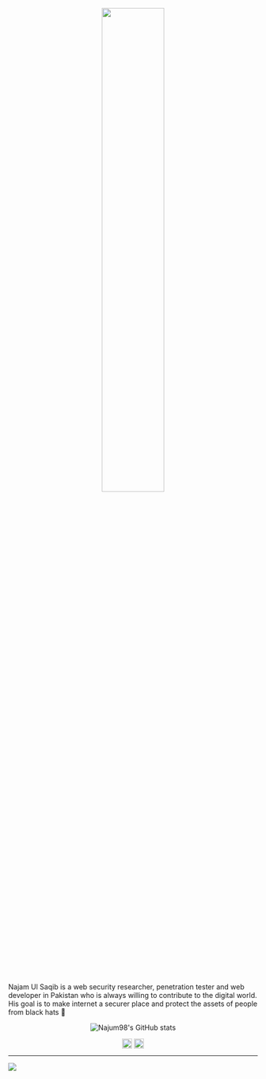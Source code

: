 <p align="center">
<img src="https://media.giphy.com/media/brsEO1JayBVja/giphy.gif" width="50%">
</p>


Najam Ul Saqib is a web security researcher, penetration tester and web developer in Pakistan who is always willing to contribute to the digital world. His goal is to make internet a securer place and protect the assets of people from black hats :star2:


<p align="center"> <img src="https://github-readme-stats.vercel.app/api?username=najum98&show_icons=true&count_private=true" alt="Najum98's GitHub stats" /> </p>
<p align="center">
<a href="https://twitter.com/najum98" target="blank"><img align="center" src="https://cdn.jsdelivr.net/npm/simple-icons@3.0.1/icons/twitter.svg" alt="muhaddimu" height="20" width="20" /></a>
<a href="https://linkedin.com/in/najum98" target="blank"><img align="center" src="https://cdn.jsdelivr.net/npm/simple-icons@3.0.1/icons/linkedin.svg" alt="muhaddimu" height="20" width="20" /></a>
</p>

---
![](https://komarev.com/ghpvc/?username=najum98)
